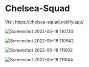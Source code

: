 # Chelsea-Squad

Visit https://chelsea-squad.netlify.app/


![Screenshot 2022-05-18 110730](https://user-images.githubusercontent.com/55020862/168990020-757ddb6e-aa7e-442e-ab10-c4e46cafc0d5.png)


![Screenshot 2022-05-18 110942](https://user-images.githubusercontent.com/55020862/168990476-9ec893b1-27d7-4908-9b5c-de1583582b53.png)

![Screenshot 2022-05-18 111002](https://user-images.githubusercontent.com/55020862/168990511-ff408359-8093-45e6-9ba8-0be0220866ac.png)

![Screenshot 2022-05-18 111044](https://user-images.githubusercontent.com/55020862/168990530-36d11e26-38e1-44e2-9344-f6952c6e15ce.png)
